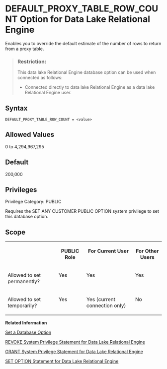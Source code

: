 <!-- loioa2f122f284f210159a9aa564e92bcd1f -->

# DEFAULT\_PROXY\_TABLE\_ROW\_COUNT Option for Data Lake Relational Engine

Enables you to override the default estimate of the number of rows to return from a proxy table.



> ### Restriction:  
> This data lake Relational Engine database option can be used when connected as follows:
> 
> -   Connected directly to data lake Relational Engine as a data lake Relational Engine user.



<a name="loioa2f122f284f210159a9aa564e92bcd1f__section_zx3_g24_hrb"/>

## Syntax

```
DEFAULT_PROXY_TABLE_ROW_COUNT = <value>
```



<a name="loioa2f122f284f210159a9aa564e92bcd1f__iq_refso_502"/>

## Allowed Values

0 to 4,294,967,295



<a name="loioa2f122f284f210159a9aa564e92bcd1f__iq_refso_503"/>

## Default

200,000



<a name="loioa2f122f284f210159a9aa564e92bcd1f__section_k3c_gxb_3qb"/>

## Privileges

Privilege Category: PUBLIC

Requires the SET ANY CUSTOMER PUBLIC OPTION system privilege to set this database option.



<a name="loioa2f122f284f210159a9aa564e92bcd1f__iq_refso_504"/>

## Scope


<table>
<tr>
<th valign="top">

 



</th>
<th valign="top">

PUBLIC Role



</th>
<th valign="top">

For Current User



</th>
<th valign="top">

For Other Users



</th>
</tr>
<tr>
<td valign="top">

Allowed to set permanently?



</td>
<td valign="top">

Yes



</td>
<td valign="top">

Yes



</td>
<td valign="top">

Yes



</td>
</tr>
<tr>
<td valign="top">

Allowed to set temporarily?



</td>
<td valign="top">

Yes



</td>
<td valign="top">

Yes \(current connection only\)



</td>
<td valign="top">

No



</td>
</tr>
</table>

**Related Information**  


[Set a Database Option](set-a-database-option-0dcb893.md "You set options with the SET OPTION statement.")

[REVOKE System Privilege Statement for Data Lake Relational Engine](../080-sql-statements/revoke-system-privilege-statement-for-data-lake-relational-engine-a3eadda.md "Removes specific system privileges from specific users and the right to administer the privilege.")

[GRANT System Privilege Statement for Data Lake Relational Engine](../080-sql-statements/grant-system-privilege-statement-for-data-lake-relational-engine-a3dfcb0.md "Grants specific system privileges to users or roles, with or without administrative rights.")

[SET OPTION Statement for Data Lake Relational Engine](../080-sql-statements/set-option-statement-for-data-lake-relational-engine-a625da7.md "Changes options that affect the behavior of the database and its compatibility with Transact-SQL. Setting the value of an option can change the behavior for all users or an individual user, in either a temporary or permanent scope.")

